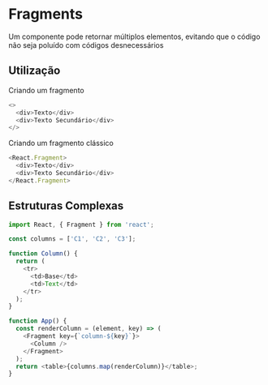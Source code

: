 # Fragments

Um componente pode retornar múltiplos elementos, evitando que o código não seja poluído com códigos desnecessários

## Utilização

Criando um fragmento

```javascript
<>
  <div>Texto</div>
  <div>Texto Secundário</div>
</>
```

Criando um fragmento clássico

```javascript
<React.Fragment>
  <div>Texto</div>
  <div>Texto Secundário</div>
</React.Fragment>
```

## Estruturas Complexas

```javascript
import React, { Fragment } from 'react';

const columns = ['C1', 'C2', 'C3'];

function Column() {
  return (
    <tr>
      <td>Base</td>
      <td>Text</td>
    </tr>
  );
}

function App() {
  const renderColumn = (element, key) => (
    <Fragment key={`column-${key}`}>
      <Column />
    </Fragment>
  );
  return <table>{columns.map(renderColumn)}</table>;
}
```
